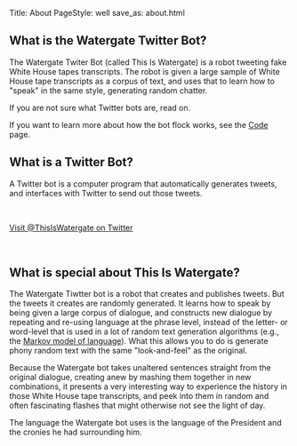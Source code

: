 Title: About 
PageStyle: well
save_as: about.html

## What is the Watergate Twitter Bot?

The Watergate Twiter Bot (called This Is Watergate) is a robot tweeting fake White House tapes transcripts.
The robot is given a large sample of White House tape transcripts as a corpus of text,
and uses that to learn how to "speak" in the same style, generating random chatter.

If you are not sure what Twitter bots are, read on.

If you want to learn more about how the bot flock works,
see the [Code](code.html) page.

## What is a Twitter Bot?

A Twitter bot is a computer program that automatically generates
tweets, and interfaces with Twitter to send out those tweets.

<br />

<a href="https://twitter.com/thisiswatergate" class="btn btn-primary btn-large">Visit @ThisIsWatergate on Twitter</a>

<br />


## What is special about This Is Watergate?

The Watergate Tiwtter bot is a robot that creates and publishes tweets.
But the tweets it creates
are randomly generated. It learns how to speak by being given
a large corpus of dialogue,
and constructs new dialogue by repeating and re-using 
language at the phrase level,
instead of the letter- or word-level that is used in a lot of
random text generation algorithms (e.g., the [Markov model of language](http://www.cs.princeton.edu/courses/archive/spr05/cos126/assignments/markov.html)).
What this allows you to do is generate phony random text 
with the same "look-and-feel" as the original.

Because the Watergate bot takes unaltered sentences straight from the original dialogue,
creating anew by mashing them together in new combinations, 
it presents a very interesting way to experience the history in those White House tape transcripts,
and peek into them in random and often fascinating flashes that 
might otherwise not see the light of day. 

The language the Watergate bot uses is the language of the President 
and the cronies he had surrounding him. 


